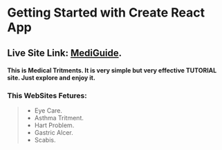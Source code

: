 # Getting Started with Create React App

## Live Site Link: [MediGuide](https://).

#### This is Medical Tritments. It is very simple but very effective TUTORIAL site. Just explore and enjoy it.

### This WebSites Fetures:

> - Eye Care.
> - Asthma Tritment.
> - Hart Problem.
> - Gastric Alcer.
> - Scabis.
